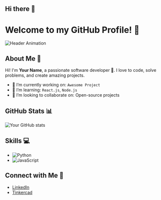## Hi there 👋
# Welcome to my GitHub Profile! 👋

![Header Animation](https://media.giphy.com/media/10SvWCbt1ytWCc/giphy.gif)

## About Me 🌟
Hi! I'm **Your Name**, a passionate software developer 🚀. I love to code, solve problems, and create amazing projects.

- 🔭 I’m currently working on: `Awesome Project`
- 🌱 I’m learning: `React.js`, `Node.js`
- 👯 I’m looking to collaborate on: Open-source projects

## GitHub Stats 📊
![Your GitHub stats](https://github-readme-stats.vercel.app/api?username=yourusername&show_icons=true&theme=radical)

## Skills 💻
- ![Python](https://img.shields.io/badge/-Python-333?style=flat&logo=python&logoColor=FFD43B)
- ![JavaScript](https://img.shields.io/badge/-JavaScript-333?style=flat&logo=javascript)

## Connect with Me 🤝
- [LinkedIn]([https://linkedin.com/in/yourname](https://www.linkedin.com/in/md-moshiurrahman15/))
- [Tinkercad]((https://www.tinkercad.com/users/2FmoV4O4Q4v-md-moshiur-rahman))


